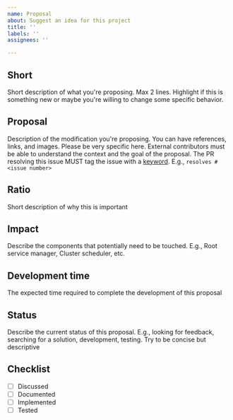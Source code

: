 ```yaml
---
name: Proposal
about: Suggest an idea for this project
title: ''
labels: ''
assignees: ''

---
```


## Short
Short description of what you're proposing. Max 2 lines. Highlight if this is something new or maybe you're willing to change some specific behavior. 

## Proposal
Description of the modification you're proposing. You can have references, links, and images. Please be very specific here. External contributors must be able to understand the context and the goal of the proposal. The PR resolving this issue MUST tag the issue with a [keyword](https://docs.github.com/en/get-started/writing-on-github/working-with-advanced-formatting/using-keywords-in-issues-and-pull-requests). E.g., `resolves #<issue number>`

## Ratio
Short description of why this is important

## Impact
Describe the components that potentially need to be touched. E.g., Root service manager, Cluster scheduler, etc. 

## Development time
The expected time required to complete the development of this proposal 

## Status
Describe the current status of this proposal. E.g., looking for feedback, searching for a solution, development, testing. Try to be concise but descriptive

## Checklist
 
- [ ] Discussed
- [ ] Documented
- [ ] Implemented
- [ ] Tested
